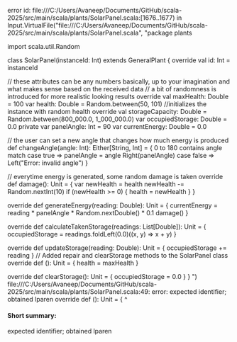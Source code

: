 error id: file:///C:/Users/Avaneep/Documents/GitHub/scala-2025/src/main/scala/plants/SolarPanel.scala:[1676..1677) in Input.VirtualFile("file:///C:/Users/Avaneep/Documents/GitHub/scala-2025/src/main/scala/plants/SolarPanel.scala", "package plants

import scala.util.Random

class SolarPanel(instanceId: Int) extends GeneralPlant {
  override val id: Int = instanceId
  
  // these attributes can be any numbers basically, up to your imagination and what makes sense based on the received data
  // a bit of randomness is introduced for more realistic looking results
  override val maxHealth: Double = 100
  var health: Double = Random.between(50, 101) //initializes the instance with random health
  override val storageCapacity: Double = Random.between(800_000.0, 1_000_000.0)
  var occupiedStorage: Double = 0.0
  private var panelAngle: Int = 90
  var currentEnergy: Double = 0.0

  
  // the user can set a new angle that changes how much energy is produced
  def changeAngle(angle: Int): Either[String, Int] = {
    0 to 180 contains angle match
      case true =>
        panelAngle = angle
        Right(panelAngle)
      case false => Left("Error: invalid angle")
  }

  // everytime energy is generated, some random damage is taken
  override def damage(): Unit = {
    var newHealth = health
    newHealth -= Random.nextInt(10)
    if (newHealth >= 0) {
      health = newHealth
    }
  }

  override def generateEnergy(reading: Double): Unit = {
    currentEnergy = reading * panelAngle * Random.nextDouble() * 0.1
    damage()
  }
  
  override def calculateTakenStorage(readings: List[Double]): Unit = {
    occupiedStorage = readings.foldLeft(0.0)((x, y) => x + y)
  }
  
  override def updateStorage(reading: Double): Unit = {
    occupiedStorage += reading
  }
  // Added repair and clearStorage methods to the SolarPanel class
  override def (): Unit = {
    health = maxHealth
  }

  override def clearStorage(): Unit = {
    occupiedStorage = 0.0
  }
}
")
file:///C:/Users/Avaneep/Documents/GitHub/scala-2025/src/main/scala/plants/SolarPanel.scala:49: error: expected identifier; obtained lparen
  override def (): Unit = {
               ^
#### Short summary: 

expected identifier; obtained lparen